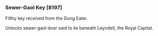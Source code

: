 ### Sewer-Gaol Key [8197]

Filthy key received from the Dung Eater.

Unlocks sewer-gaol door said to lie beneath Leyndell, the Royal Capital.